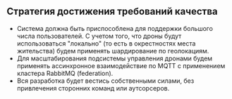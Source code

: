 ## Стратегия достижения требований качества

<!-- Краткое резюме и объяснение фундаментальных решений и стратегии решения, которые определяют архитектуру системы. Оно включает

- технологические решения
- решения о декомпозиции системы на верхнем уровне, напр. использование архитектурного шаблона или шаблона проектирования
- решения о том, как достичь ключевых целей качества
- соответствующие организационные решения, например, выбор процесса разработки процесса или делегирование определенных задач третьим лицам. -->

* Система должна быть приспособлена для поддержки большого числа пользователей. С учетом того, что дроны будут использоваться "локально" (то есть в окрестностях места жительства) будем применять шардирование по геолокациям.
* Для масштабирования подсистемы управления дронами будем применять ассинхронное взаимодействие по MQTT с применением кластера RabbitMQ (federation).
* Вся разработка будет вестись собственными силами, без привлечения сторонних команд или аутсорсеров.
